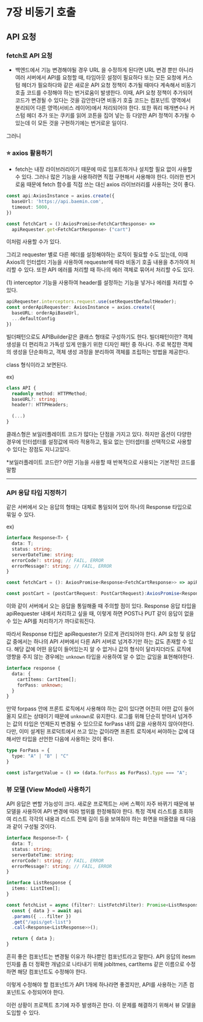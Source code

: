 # 7장 비동기 호출

## API 요청

### fetch로 API 요청
- 백엔드에서 기능 변경해야될 경우 URL 을 수정하게 된다면 URL 변경 뿐만 아니라 여러 서버에서 API를 요청할 때, 타임아웃 설정이 필요하다 또는 모든 요청에 커스텀 헤더가 필요하다와 같은 새로운 API 요청 정책이 추가될 때마다 계속해서 비동기 호출 코드를 수정해야 하는 번거로움이 발생한다. 이때, API 요청 정책이 추가되어 코드가 변경될 수 있다는 것을 감안한다면 비동기 호출 코드는 컴포넌트 영역에서 분리되어 다른 영역(서비스 레이어)에서 처리되어야 한다.
또한 쿼리 매개변수나 커스텀 헤더 추가 또는 쿠키를 읽어 코튼을 집어 넣는 등 다양한 API 정책이 추가될 수 있는데 이 모든 것을 구현하기에는 번거로운 일이다.

그러니

### ⭐️ axios 활용하기
- fetch는 내장 라이브러리이기 때문에 따로 임포트하거나 설치할 필요 없이 사용할 수 있다. 그러나 많은 기능을 사용하려면 직접 구현해서 사용해야 한다. 이러한 번거로움 때문에 fetch 함수를 직접 쓰는 대신 axios 라이브러리를 사용하는 것이 좋다.

```ts
const api:AxiosInstance = axios.create({
  baseUrl: 'https://api.baemin.com',
  timeout: 5000,
})

const fetchCart = ():AxiosPromise<FetchCartResponse> =>
  apiRequester.get<FetchCartResponse> ("cart")
```
이처럼 사용할 수가 있다.

그리고 requester 별로 다른 헤더를 설정해야하는 로직이 필요할 수도 있는데, 이때 Axios의 인터셉터 기능을 사용하여 requester에 따라 비동기 호출 내용을 추가하여 처리할 수 있다. 또한 API 에러를 처리할 때 하나의 에러 객체로 묶어서 처리할 수도 있다.

(1) interceptor 기능을 사용하여 header를 설정하는 기능을 넣거나 에러를 처리할 수 있다.

```ts
apiRequester.interceptors.request.use(setRequestDefaultHeader);
const orderApiRequester: AxiosInstance = axios.create({
  baseURL: orderApiBaseUrl,
  ...defaultConfig
})
```

빌더패턴으로도 APIBuilder같은 클래스 형태로 구성하기도 한다.
빌더패턴이란? 객체 생성을 더 편리하고 가독성 있게 만들기 위한 디자인 패턴 중 하나다. 주로 복잡한 객체의 생성을 단순화하고, 객체 생성 과정을 분리하여 객체를 조립하는 방법을 제공한다.

class 형식이라고 보면된다.

ex)

```ts
class API {
  readonly method: HTTPMethod;
  baseURL?: string;
  header?: HTTPHeaders;
  
  (...)
}
```

클래스형은 보일러플레이트 코드가 많다는 단점을 가지고 있다. 하지만 옵션이 다양한 경우에 인터셉터를 설정값에 따라 적용하고, 필요 없는 인터셉터를 선택적으로 사용할 수 있다는 장점도 지니고있다.

*보일러플레이트 코드란? 어떤 기능을 사용할 때 반복적으로 사용되는 기본적인 코드를 말함


----

### API 응답 타입 지정하기
같은 서버에서 오는 응답의 형태는 대체로 통일되어 있어 하나의 Response 타입으로 묶일 수 있다.

ex)

```ts
interface Response<T> {
  data: T;
  status: string;
  serverDateTime: string;
  errorCode?: string; // FAIL, ERROR
  errorMessage?: string; // FAIL, ERROR
}

const fetchCart = (): AxiosPromise<Response<FetchCartResponse>> => apiRequester.get<Response<FetchCartResponse>> "cart"

const postCart = (postCartRequest: PostCartRequest):AxiosPromise<Response<PostCartResponse>> => apiRequester.post<Response<PostCartResponse>>("cart", postCartRequest);
```

이와 같이 서버에서 오는 응답을 통일해줄 때 주의할 점이 있다.
Response 응답 타입을 apiRequester 내에서 처리하고 싶을 때, 이렇게 하면 POST나 PUT 같이 응답이 없을 수 있는 API를 처리하기가 까다로워진다.

따라서 Response 타입은 apiRequester가 모르게 관리되어야 한다.
API 요청 및 응답 값 중에서는 하나의 API 서버에서 다른 API 서버로 넘겨주기만 하는 값도 존재할 수 있다. 해당 값에 어떤 응답이 들어있는지 알 수 없거나 값의 형식이 달라지더라도 로직에 영향을 주지 않는 경우에는 `unknown` 타입을 사용하여 알 수 없는 값임을 표현해야한다.


```ts
interface response {
  data: {
    cartItems: CartItem[];
    forPass: unknown;
  }
}
```


만약 forpass 안에 프론트 로직에서 사용해야 하는 값이 있다면 어전히 어떤 값이 들어올지 모르는 상태이기 때문에 `unknown`로 유지한다. 
로그를 위해 단순히 받아서 넘겨주는 값의 타입은 언제든지 변경될 수 있으므로 forPass 내의 값을 사용하지 않아야한다. 다만, 이미 설계된 프로덕트에서 쓰고 있는 값이라면 프론트 로직에서 써야하는 값에 대해서만 타입을 선언한 다음에 사용하는 것이 좋다.

```ts
type ForPass = {
  type: "A" | "B" | "C"
}

const isTargetValue = () => (data.forPass as ForPass).type === "A";
```

### 뷰 모델 (View Model) 사용하기

API 응답은 변할 가능성이 크다.
새로운 프로젝트는 서버 스펙이 자주 바뀌기 때문에 뷰모델을 사용하여 API 변경에 따라 범위를 한정해줘야 한다.
특정 객체 리스트를 조회하여 리스트 각각의 내용과 리스트 전체 길이 등을 보여줘야 하는 화면을 떠올렸을 때 다음과 같이 구성될 것이다.

```ts
interface Response<T> {
  data: T;
  status: string;
  serverDateTime: string;
  errorCode?: string; // FAIL, ERROR
  errorMessage?: string; // FAIL, ERROR
}

interface ListResponse {
  items: ListItem[];
}

const fetchList = async (filter?: ListFetchFilter): Promise<ListResponse> => {
  const { data } = await api
  .params({ ...filter })
  .get("/apis/get-list")
  .call<Response<ListResponse>>();

  return { data };
}
```

흔히 좋은 컴포넌트는 변경될 이유가 하나뿐인 컴포넌트라고 말한다. API 응답의 itesm 인자를 좀 더 정확한 개념으로 나타내기 위해 jobItmes, cartItems 같은 이름으로 수정하면 해당 컴포넌트도 수정해야 한다.

이렇게 수정해야 할 컴포넌트가 API 1개에 하나라면 좋겠지만, API를 사용하는 기존 컴포넌트도 수정되어야 한다.

이런 상황이 프로젝트 초기에 자주 발생하곤 한다.
이 문제를 해결하기 위해서 뷰 모델을 도입할 수 있다.

